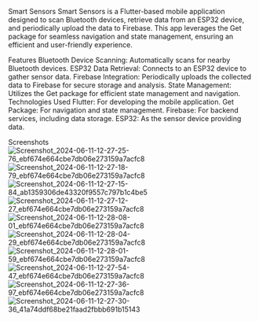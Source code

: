 Smart Sensors
Smart Sensors is a Flutter-based mobile application designed to scan Bluetooth devices, retrieve data from an ESP32 device, and periodically upload the data to Firebase. This app leverages the Get package for seamless navigation and state management, ensuring an efficient and user-friendly experience.

Features
Bluetooth Device Scanning: Automatically scans for nearby Bluetooth devices.
ESP32 Data Retrieval: Connects to an ESP32 device to gather sensor data.
Firebase Integration: Periodically uploads the collected data to Firebase for secure storage and analysis.
State Management: Utilizes the Get package for efficient state management and navigation.
Technologies Used
Flutter: For developing the mobile application.
Get Package: For navigation and state management.
Firebase: For backend services, including data storage.
ESP32: As the sensor device providing data.

Screenshots
![Screenshot_2024-06-11-12-27-25-76_ebf674e664cbe7db06e273159a7acfc8](https://github.com/HaiderNaqvi1435/Smart-Sensors/assets/104074528/b97e969b-4266-4532-9d1b-536f401ca6f1)
![Screenshot_2024-06-11-12-27-18-79_ebf674e664cbe7db06e273159a7acfc8](https://github.com/HaiderNaqvi1435/Smart-Sensors/assets/104074528/aa2d1ca8-4cbe-4c97-8422-c4096a211e4a)
![Screenshot_2024-06-11-12-27-15-84_ab1359306de43320f9557c797b1c4be5](https://github.com/HaiderNaqvi1435/Smart-Sensors/assets/104074528/4bf6d9c9-e54b-428e-854a-cbd6798c59ee)
![Screenshot_2024-06-11-12-27-12-27_ebf674e664cbe7db06e273159a7acfc8](https://github.com/HaiderNaqvi1435/Smart-Sensors/assets/104074528/98484136-6add-4a26-91b8-8c0b9c7cb25f)
![Screenshot_2024-06-11-12-28-08-01_ebf674e664cbe7db06e273159a7acfc8](https://github.com/HaiderNaqvi1435/Smart-Sensors/assets/104074528/3c851ac3-3192-4766-aabb-6edaf941ce92)
![Screenshot_2024-06-11-12-28-04-29_ebf674e664cbe7db06e273159a7acfc8](https://github.com/HaiderNaqvi1435/Smart-Sensors/assets/104074528/261eaba0-5a29-46e2-9d8c-c13f42d0639b)
![Screenshot_2024-06-11-12-28-01-59_ebf674e664cbe7db06e273159a7acfc8](https://github.com/HaiderNaqvi1435/Smart-Sensors/assets/104074528/75611291-7205-4ae8-85ec-5b710cddfc06)
![Screenshot_2024-06-11-12-27-54-47_ebf674e664cbe7db06e273159a7acfc8](https://github.com/HaiderNaqvi1435/Smart-Sensors/assets/104074528/3fd84166-7d5c-4eaf-a861-904d52a8a0a4)
![Screenshot_2024-06-11-12-27-36-97_ebf674e664cbe7db06e273159a7acfc8](https://github.com/HaiderNaqvi1435/Smart-Sensors/assets/104074528/83a11147-f770-4cb9-b430-2fe551dd786a)
![Screenshot_2024-06-11-12-27-30-36_41a74ddf68be21faad2fbbb691b15143](https://github.com/HaiderNaqvi1435/Smart-Sensors/assets/104074528/4e85c07e-8659-4893-9254-1a4cce802883)
